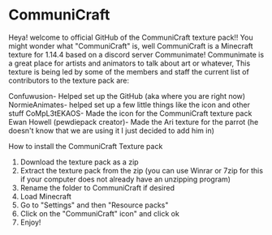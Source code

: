 # CommuniCraft
Heya! welcome to official GitHub of the CommuniCraft texture pack!!
You might wonder what "CommuniCraft" is, well CommuniCraft is a Minecraft texture for 1.14.4 based on a discord server Communimate!
Communimate is a great place for artists and animators to talk about art or whatever, This texture is being led by some of the members and staff the current list of contributors to the texture pack are:

Confuwusion- Helped set up the GitHub (aka where you are right now)
NormieAnimates- helped set up a few little things like the icon and other stuff
CoMpL3tEKAOS- Made the icon for the CommuniCraft texture pack
Ewan Howell (pewdiepack creator)- Made the Ari texture for the parrot (he doesn't know that we are using it I just decided to add him in)

How to install the CommuniCraft Texture pack 
1. Download the texture pack as a zip
2. Extract the texture pack from the zip (you can use Winrar or 7zip for this if your computer does not already have an unzipping program)
3. Rename the folder to CommuniCraft if desired 
4. Load Minecraft
5. Go to "Settings" and then "Resource packs"
6. Click on the "CommuniCraft" icon" and click ok
7. Enjoy! 
